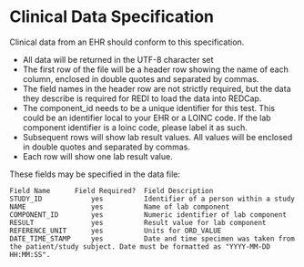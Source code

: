# Clinical Data Specification

Clinical data from an EHR should conform to this specification.  

* All data will be returned in the UTF-8 character set
* The first row of the file will be a header row showing the name of each column, enclosed in double quotes and separated by commas. 
* The field names in the header row are not strictly required, but the data they describe is required for REDI to load the data into REDCap. 
* The component_id needs to be a unique identifier for this test.  This could be an identifier local to your EHR or a LOINC code.  If the lab component identifier is a loinc code, please label it as such.
* Subsequent rows will show lab result values. All values will be enclosed in double quotes and separated by commas.
* Each row will show one lab result value.  

These fields may be specified in the data file: 

    Field Name      Field Required?  Field Description
    STUDY_ID            yes          Identifier of a person within a study
    NAME                yes          Name of lab component
    COMPONENT_ID        yes          Numeric identifier of lab component
    RESULT              yes          Result value for lab component
    REFERENCE_UNIT      yes          Units for ORD_VALUE
    DATE_TIME_STAMP     yes          Date and time specimen was taken from the patient/study subject. Date must be formatted as "YYYY-MM-DD HH:MM:SS".
